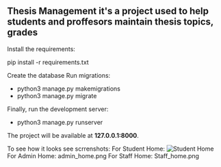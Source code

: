 ## Thesis Management it's a project used to help students and proffesors maintain thesis topics, grades


Install the requirements:

pip install -r requirements.txt


Create the database
Run migrations:

- python3 manage.py makemigrations
- python3 manage.py migrate


Finally, run the development server:

- python3 manage.py runserver

The project will be available at **127.0.0.1:8000**.


To see how it looks see scrrenshots:
For Student Home: 
![Student Home](student_home.png, "Student Home")
For Admin Home: admin_home.png
For Staff Home: Staff_home.png
